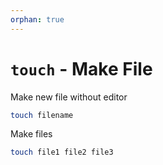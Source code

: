 ```yaml
---
orphan: true
---
```


# `touch` - Make File

Make new file without editor

```bash
touch filename
```

Make files

```bash
touch file1 file2 file3
```
